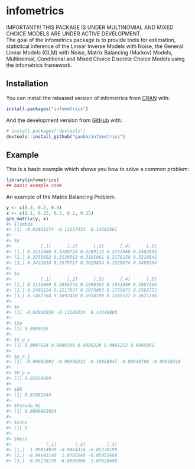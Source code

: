 
<!-- README.md is generated from README.Rmd. Please edit that file -->

# infometrics

<!-- badges: start -->

<!-- badges: end -->

IMPORTANT!!! THIS PACKAGE IS UNDER MULTINOMIAL AND MIXED CHOICE MODELS ARE UNDER ACTIVE DEVELOPMENT.   
The goal of the infometrics package is to provide tools for estimation,
statistical inference of the Linear Inverse Models with Noise, the
General Linear Models (GLM) with Noise, Matrix Balancing (Markov)
Models, Multinomial, Conditional and Mixed Choice Discrete Choice Models
using the infometrics framework.

## Installation

You can install the released version of infometrics from
[CRAN](https://CRAN.R-project.org) with:

``` r
install.packages("infometrics")
```

And the development version from [GitHub](https://github.com/) with:

``` r
# install.packages("devtools")
devtools::install_github("ganba/infometrics")
```

## Example

This is a basic example which shows you how to solve a common problem:

``` r
library(infometrics)
## basic example code
```

An example of the Matrix Balancing Problem.

``` r
y <- c(0.3, 0.2, 0.5)
x <- c(0.1, 0.25, 0.3, 0.2, 0.15)
gce_matrix(y, x)
#> $lambda
#> [1] -0.02861574 -0.11657431  0.14582581
#> 
#> $p
#>           [,1]      [,2]      [,3]      [,4]      [,5]
#> [1,] 0.3313380 0.3280720 0.3269115 0.3291968 0.3302855
#> [2,] 0.3255602 0.3139563 0.3101061 0.3178159 0.3216841
#> [3,] 0.3431018 0.3579717 0.3629824 0.3529874 0.3480304
#> 
#> $w
#>           [,1]      [,2]      [,3]      [,4]      [,5]
#> [1,] 0.2116069 0.2056374 0.1998363 0.1941989 0.1887205
#> [2,] 0.2491154 0.2217037 0.1973083 0.1755973 0.1562753
#> [3,] 0.1462764 0.1692410 0.1958109 0.2265522 0.2621196
#> 
#> $e
#> [1] -0.02860559 -0.11589334  0.14449885
#> 
#> $Sp
#> [1] 0.9990139
#> 
#> $S_p_j
#> [1] 0.9997824 0.9986300 0.9980228 0.9991252 0.9995091
#> 
#> $p_e_j
#> [1] -0.09882992 -0.09998231 -0.10058947 -0.09948708 -0.09910318
#> 
#> $H_p_w
#> [1] 0.02034069
#> 
#> $ER
#> [1] 0.01083344
#> 
#> $Pseudo_R2
#> [1] 0.0009861024
#> 
#> $conv
#> [1] 0
#> 
#> $hess
#>             [,1]       [,2]        [,3]
#> [1,]  1.09814930 -0.0464314 -0.05278199
#> [2,] -0.04643140  1.0795569 -0.05055660
#> [3,] -0.05278199 -0.0505566  1.07626690
```
